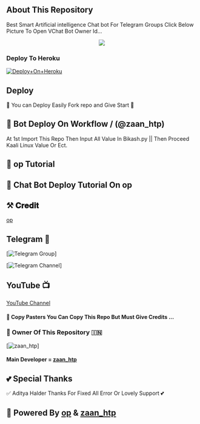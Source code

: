 ## About This Repository 
Best Smart Artificial intelligence Chat bot For Telegram Groups 
Click Below Picture To Open VChat Bot Owner Id...


<p align="center"><a href="https://t.me/BikashHalder"><img src="https://te.legra.ph/file/e30f5a295dd0ca45f0163.jpg"></a></p>



### Deploy To Heroku

[![Deploy+On+Heroku](https://www.herokucdn.com/deploy/button.svg)](https://heroku.com/deploy?template=https://github.com/BikashhalderNew/BikashChatBot)


## Deploy
🌷 You can Deploy Easily Fork repo and Give Start 🌷

## 🥀 Bot Deploy On Workflow / (@zaan_htp)
 At 1st Import This Repo Then Input All Value In Bikash.py || Then Proceed Kaali Linux Value Or Ect.

## 🥀 op Tutorial


## 🥀 Chat Bot Deploy Tutorial On op


## ⚒️ 𝐂𝐫𝐞𝐝𝐢𝐭
[op](https://t.me/Op_saad_op)

## Telegram 🏪

[![Telegram Group](https://t.me/zaan_htp_study_group)]

[![Telegram Channel](https://t.me/zaan_htp_study_chanel)]

## YouTube 📺

[YouTube Channel](https://youtube.com/@zaan_htp)


#### 🥺 Copy Pasters You Can Copy This Repo But Must Give Credits ...

### 🌷 Owner Of This Repository 🇮🇳
[![zaan_htp](https://i.postimg.cc/m22B5c9q/IMG-20221211-102739-440.jpg)]


#### Main Developer = [zaan_htp](https://t.me/zaan_htp)

## 💕 Special Thanks

✅ Aditya Halder Thanks For Fixed All Error Or Lovely Support 💕


## 🥀 Powered By [op](https://t.me/Op_saad_op) & [zaan_htp](https://t.me/zaan_htp)
